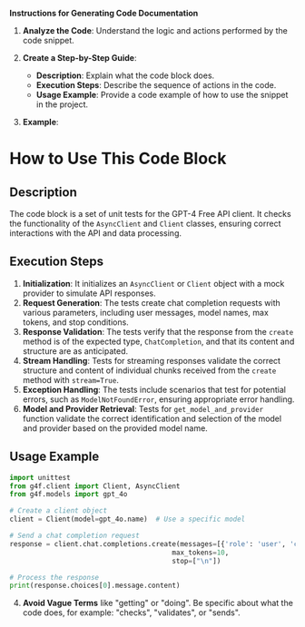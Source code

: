 **Instructions for Generating Code Documentation**

1. **Analyze the Code**: Understand the logic and actions performed by the code snippet.

2. **Create a Step-by-Step Guide**:
    - **Description**: Explain what the code block does.
    - **Execution Steps**: Describe the sequence of actions in the code.
    - **Usage Example**: Provide a code example of how to use the snippet in the project.

3. **Example**:

How to Use This Code Block
=========================================================================================

Description
-------------------------
The code block is a set of unit tests for the GPT-4 Free API client. It checks the functionality of the `AsyncClient` and `Client` classes, ensuring correct interactions with the API and data processing. 

Execution Steps
-------------------------
1. **Initialization**: It initializes an `AsyncClient` or `Client` object with a mock provider to simulate API responses.
2. **Request Generation**: The tests create chat completion requests with various parameters, including user messages, model names, max tokens, and stop conditions.
3. **Response Validation**:  The tests verify that the response from the `create` method is of the expected type, `ChatCompletion`, and that its content and structure are as anticipated.
4. **Stream Handling**:  Tests for streaming responses validate the correct structure and content of individual chunks received from the `create` method with `stream=True`.
5. **Exception Handling**: The tests include scenarios that test for potential errors, such as `ModelNotFoundError`, ensuring appropriate error handling.
6. **Model and Provider Retrieval**:  Tests for `get_model_and_provider` function validate the correct identification and selection of the model and provider based on the provided model name.

Usage Example
-------------------------

```python
import unittest
from g4f.client import Client, AsyncClient
from g4f.models import gpt_4o

# Create a client object
client = Client(model=gpt_4o.name)  # Use a specific model

# Send a chat completion request
response = client.chat.completions.create(messages=[{'role': 'user', 'content': 'Hello'}], 
                                        max_tokens=10, 
                                        stop=["\n"])

# Process the response
print(response.choices[0].message.content)
```

4. **Avoid Vague Terms** like "getting" or "doing". Be specific about what the code does, for example: "checks", "validates", or "sends".